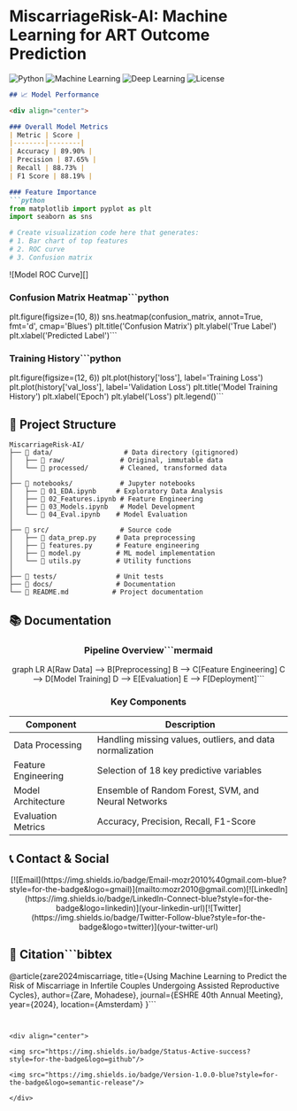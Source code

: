 # MiscarriageRisk-AI: Machine Learning for ART Outcome Prediction

![Python](https://img.shields.io/badge/Python-3.8+-blue.svg)
![Machine Learning](https://img.shields.io/badge/Machine%20Learning-Sklearn-orange.svg)
![Deep Learning](https://img.shields.io/badge/Deep%20Learning-PyTorch-red.svg)
![License](https://img.shields.io/badge/License-MIT-green.svg)

```markdown
## 📈 Model Performance

<div align="center">

### Overall Model Metrics
| Metric | Score |
|--------|--------|
| Accuracy | 89.90% |
| Precision | 87.65% |
| Recall | 88.73% |
| F1 Score | 88.19% |

### Feature Importance
```python
from matplotlib import pyplot as plt
import seaborn as sns

# Create visualization code here that generates:
# 1. Bar chart of top features
# 2. ROC curve
# 3. Confusion matrix
```

![Model ROC Curve][]

### Confusion Matrix Heatmap```python
plt.figure(figsize=(10, 8))
sns.heatmap(confusion_matrix, annot=True, fmt='d', cmap='Blues')
plt.title('Confusion Matrix')
plt.ylabel('True Label')
plt.xlabel('Predicted Label')```

### Training History```python
plt.figure(figsize=(12, 6))
plt.plot(history['loss'], label='Training Loss')
plt.plot(history['val_loss'], label='Validation Loss')
plt.title('Model Training History')
plt.xlabel('Epoch')
plt.ylabel('Loss')
plt.legend()```
</div>

## 🔗 Project Structure
```
MiscarriageRisk-AI/
├── 📁 data/                  # Data directory (gitignored)
│   ├── 📁 raw/              # Original, immutable data
│   └── 📁 processed/        # Cleaned, transformed data
│
├── 📁 notebooks/            # Jupyter notebooks
│   ├── 📓 01_EDA.ipynb     # Exploratory Data Analysis
│   ├── 📓 02_Features.ipynb # Feature Engineering
│   ├── 📓 03_Models.ipynb   # Model Development
│   └── 📓 04_Eval.ipynb    # Model Evaluation
│
├── 📁 src/                  # Source code
│   ├── 📜 data_prep.py     # Data preprocessing
│   ├── 📜 features.py      # Feature engineering
│   ├── 📜 model.py         # ML model implementation
│   └── 📜 utils.py         # Utility functions
│
├── 📁 tests/               # Unit tests
├── 📁 docs/                # Documentation
└── 📜 README.md           # Project documentation
```

## 📚 Documentation

<div align="center">

### Pipeline Overview```mermaid
graph LR
    A[Raw Data] --> B[Preprocessing]
    B --> C[Feature Engineering]
    C --> D[Model Training]
    D --> E[Evaluation]
    E --> F[Deployment]```

### Key Components
| Component | Description |
|-----------|-------------|
| Data Processing | Handling missing values, outliers, and data normalization |
| Feature Engineering | Selection of 18 key predictive variables |
| Model Architecture | Ensemble of Random Forest, SVM, and Neural Networks |
| Evaluation Metrics | Accuracy, Precision, Recall, F1-Score |

</div>

## 📞 Contact & Social

<div align="center">[![Email](https://img.shields.io/badge/Email-mozr2010%40gmail.com-blue?style=for-the-badge&logo=gmail)](mailto:mozr2010@gmail.com)[![LinkedIn](https://img.shields.io/badge/LinkedIn-Connect-blue?style=for-the-badge&logo=linkedin)](your-linkedin-url)[![Twitter](https://img.shields.io/badge/Twitter-Follow-blue?style=for-the-badge&logo=twitter)](your-twitter-url)

</div>

## 📖 Citation```bibtex
@article{zare2024miscarriage,
    title={Using Machine Learning to Predict the Risk of Miscarriage 
           in Infertile Couples Undergoing Assisted Reproductive Cycles},
    author={Zare, Mohadese},
    journal={ESHRE 40th Annual Meeting},
    year={2024},
    location={Amsterdam}
}```
```


<div align="center">

<img src="https://img.shields.io/badge/Status-Active-success?style=for-the-badge&logo=github"/>

<img src="https://img.shields.io/badge/Version-1.0.0-blue?style=for-the-badge&logo=semantic-release"/>

</div>

```
